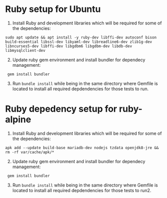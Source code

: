 # Ruby setup for Ubuntu
1. Install Ruby and development libraries which will be required for some of the dependencies: 
```
sudo apt update && apt install -y ruby-dev libffi-dev autoconf bison build-essential libssl-dev libyaml-dev libreadline6-dev zlib1g-dev libncurses5-dev libffi-dev libgdbm6 libgdbm-dev libdb-dev libmysqlclient-dev
```

2. Update ruby gem environment and install bundler for dependecy management:
```
 gem install bundler
```

3. Run `bundle install` while being in the same directory where Gemfile is located to install all required depdendencies for those tests to run. 

# Ruby depedency setup for ruby-alpine
1. Install Ruby and development libraries which will be required for some of the dependencies: 
```
apk add --update build-base mariadb-dev nodejs tzdata openjdk8-jre && rm -rf var/cache/apk/*
```

2. Update ruby gem environment and install bundler for dependecy management:
```
 gem install bundler
```


3. Run `bundle install` while being in the same directory where Gemfile is located to install all required depdendencies for those tests to run2. 
